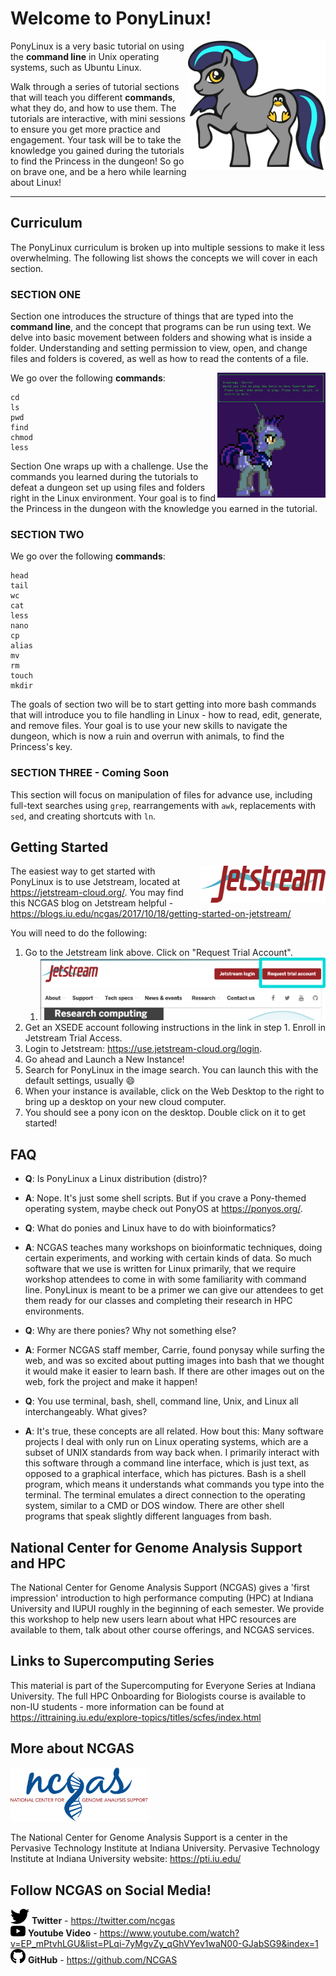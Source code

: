 # Welcome to PonyLinux! #
<img align="right" width="220" src="/Images/ponyicon.png" alt="Logo for PonyLinux, which is a blue pony with a streak through the mane">

PonyLinux is a very basic tutorial on using the **command line** in Unix operating systems, such as Ubuntu Linux.

Walk through a series of tutorial sections that will teach you different **commands**, what they do, and how to use them. The tutorials are interactive, with mini sessions to ensure you get more practice and engagement. Your task will be to take the knowledge you gained during the tutorials to find the Princess in the dungeon! So go on brave one, and be a hero while learning about Linux!

---
   
## Curriculum ##

The PonyLinux curriculum is broken up into multiple sessions to make it less overwhelming. The following list shows the concepts we will cover in each section.

### SECTION ONE ###

Section one introduces the structure of things that are typed into the **command line**, and the concept that programs can be run using text. We delve into basic movement between folders and showing what is inside a folder. Understanding and setting permission to view, open, and change files and folders is covered, as well as how to read the contents of a file.

<img align="right" src="/Images/pony.png" alt="Screen capture of game starting up." height="200" />

We go over the following **commands**:

```
cd
ls
pwd
find
chmod
less
```

Section One wraps up with a challenge. Use the commands you learned during the tutorials to defeat a dungeon set up using files and folders right in the Linux environment. Your goal is to find the Princess in the dungeon with the knowledge you earned in the tutorial.

### SECTION TWO ###

We go over the following **commands**:
```
head
tail
wc
cat
less
nano
cp
alias
mv
rm
touch
mkdir
```
The goals of section two will be to start getting into more bash commands that will introduce you to file handling in Linux - how to read, edit, generate, and remove files.  Your goal is to use your new skills to navigate the dungeon, which is now a ruin and overrun with animals, to find the Princess's key.

### SECTION THREE - Coming Soon ###

This section will focus on manipulation of files for advance use, including full-text searches using ```grep```, rearrangements with ```awk```, replacements with ```sed```, and creating shortcuts with ```ln```.

## Getting Started ##
<a href="https://jetstream-cloud.org/"><img align="right" src="/Images/jetstream-logo-web.png" alt="Jetstream Logo" width="200" /></a>
The easiest way to get started with PonyLinux is to use Jetstream, located at https://jetstream-cloud.org/. You may find this NCGAS blog on Jetstream helpful - https://blogs.iu.edu/ncgas/2017/10/18/getting-started-on-jetstream/

You will need to do the following:
1. Go to the Jetstream link above. Click on "Request Trial Account".
   1. <img src="/Images/screencapjetstream.png" alt="Screen capture of signing up for Jetstream." height="100" />
1. Get an XSEDE account following instructions in the link in step 1. Enroll in Jetstream Trial Access.
1. Login to Jetstream: https://use.jetstream-cloud.org/login.
1. Go ahead and Launch a New Instance!
1. Search for PonyLinux in the image search. You can launch this with the default settings, usually :smile:
1. When your instance is available, click on the Web Desktop to the right to bring up a desktop on your new cloud computer.
1. You should see a pony icon on the desktop. Double click on it to get started!

## FAQ ##
* **Q**: Is PonyLinux a Linux distribution (distro)?
* **A**: Nope. It's just some shell scripts. But if you crave a Pony-themed operating system, maybe check out PonyOS at https://ponyos.org/.

* **Q**: What do ponies and Linux have to do with bioinformatics?
* **A**: NCGAS teaches many workshops on bioinformatic techniques, doing certain experiments, and working with certain kinds of data. So much software that we use is written for Linux primarily, that we require workshop attendees to come in with some familiarity with command line. PonyLinux is meant to be a primer we can give our attendees to get them ready for our classes and completing their research in HPC environments.

* **Q**: Why are there ponies? Why not something else?
* **A**: Former NCGAS staff member, Carrie, found ponysay while surfing the web, and was so excited about putting images into bash that we thought it would make it easier to learn bash. If there are other images out on the web, fork the project and make it happen!

* **Q**: You use terminal, bash, shell, command line, Unix, and Linux all interchangeably. What gives?
* **A**: It's true, these concepts are all related. How bout this: Many software projects I deal with only run on Linux operating systems, which are a subset of UNIX standards from way back when. I primarily interact with this software through a command line interface, which is just text, as opposed to a graphical interface, which has pictures. Bash is a shell program, which means it understands what commands you type into the terminal. The terminal emulates a direct connection to the operating system, similar to a CMD or DOS window. There are other shell programs that speak slightly different languages from bash.

## National Center for Genome Analysis Support and HPC ##
The National Center for Genome Analysis Support (NCGAS) gives a 'first impression' introduction to high performance computing (HPC) at Indiana University and IUPUI roughly in the beginning of each semester. We provide this workshop to help new users learn about what HPC resources are available to them, talk about other course offerings, and NCGAS services.

## Links to Supercomputing Series ##
This material is part of the Supercomputing for Everyone Series at Indiana University.  The full HPC Onboarding for Biologists course is available to non-IU students - more information can be found at
https://ittraining.iu.edu/explore-topics/titles/scfes/index.html

## More about NCGAS ##
<a href="https://ncgas.org/"><img src="/Images/ncgas.png" width="220" /></a>
 
The National Center for Genome Analysis Support is a center in the Pervasive Technology Institute at Indiana University.
Pervasive Technology Institute at Indiana University website: https://pti.iu.edu/
 
## Follow NCGAS on Social Media! ##
![Twitter icon](/Images/twitter-brands.png) <b>Twitter</b> - https://twitter.com/ncgas <br />
![Youtube icon](/Images/youtube-brands.png) <b>Youtube Video</b> - https://www.youtube.com/watch?v=EP_mPtvhLGU&list=PLqi-7yMgvZy_qGhVYev1waN00-GJabSG9&index=1 <br />
![Github icon](/Images/github-brands.png) <b>GitHub</b> - https://github.com/NCGAS
 
